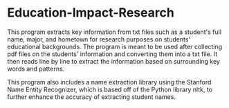 # Education-Impact-Research
This program extracts key information from txt files such as a student's full name, major, and hometown for research purposes on students' educational backgrounds. The program is meant to be used after collecting pdf files on the students' information and converting them into a txt file. It then reads line by line to extract the information based on surrounding key words and patterns.

This program also includes a name extraction library using the Stanford Name Entity Recognizer, which is based off of the Python library nltk, to further enhance the accuracy of extracting student names.
